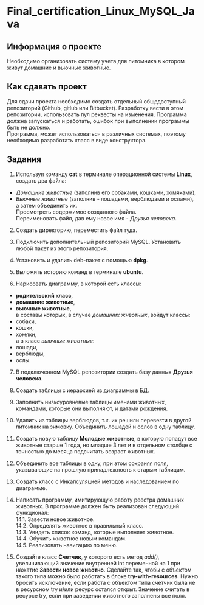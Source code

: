 # Final_certification_Linux_MySQL_Java

## Информация о проекте
Необходимо организовать систему учета для питомника в котором живут домашние и вьючные животные.

## Как сдавать проект
Для сдачи проекта необходимо создать отдельный общедоступный репозиторий (Github, gitlub или Bitbucket). Разработку вести в этом репозитории, использовать пул реквесты на изменения. Программа должна запускаться и работать, ошибок при выполнении программы быть не должно. <br>
Программа, может использоваться в различных системах, поэтому необходимо разработать класс в виде конструктора.

## Задания

1. Используя команду **cat** в терминале операционной системы **Linux**, создать два файла: 
* *Домашние животные* (заполнив его собаками, кошками, хомяками),
* *Вьючные животные* (заполнив - лошадьми, верблюдами и ослами), <br> 
а затем объединить их. <br>
Просмотреть содержимое созданного файла. <br>
Переименовать файл, дав ему новое имя - *Друзья человека*.

2.  Создать директорию, переместить файл туда.

3.  Подключить дополнительный репозиторий MySQL. Установить любой пакет
из этого репозитория.

4.  Установить и удалить deb-пакет с помощью **dpkg**.

5. Выложить историю команд в терминале **ubuntu**.

6. Нарисовать диаграмму, в которой есть классы: 
* **родительский класс**, 
* **домашние животные**,
* **вьючные животные**, <br>
в составы которых, в случае *домашних животных*, войдут классы: 
* собаки, 
* кошки, 
* хомяки, <br> 
а в класс *вьючные животные*: 
* лошади, 
* верблюды,
* ослы.

7. В подключенном MySQL репозитории создать базу данных **Друзья человека**.

8. Создать таблицы с иерархией из диаграммы в БД.

9. Заполнить низкоуровневые таблицы именами животных, командами, которые они выполняют, и датами рождения.

10. Удалить из таблицы верблюдов, т.к. их решили перевезти в другой питомник на зимовку. Объединить лошадей и ослов в одну таблицу.

11. Создать новую таблицу **Молодые животные**, в которую попадут все
животные старше 1 года, но младше 3 лет и в отдельном столбце с точностью
до месяца подсчитать возраст животных.

12.  Объединить все таблицы в одну, при этом сохраняя поля, указывающие на прошлую принадлежность к старым таблицам.

13. Создать класс с Инкапсуляцией методов и наследованием по диаграмме.

14.  Написать программу, имитирующую работу реестра домашних животных.
В программе должен быть реализован следующий функционал: <br>
14.1.  Завести новое животное. <br>
14.2.  Определять животное в правильный класс. <br>
14.3.  Увидеть список команд, которые выполняет животное. <br>
14.4.  Обучить животное новым командам. <br>
14.5.  Реализовать навигацию по меню.

15. Создайте класс **Счетчик**, у которого есть метод *add()*, увеличивающий значение внутренней int переменной на 1 при нажатие **Завести новое животно**. Сделайте так, чтобы с объектом такого типа можно было работать в блоке **try-with-resources**. Нужно бросить исключение, если работа с объектом типа счетчик была не в ресурсном try и/или ресурс остался открыт. Значение
считать в ресурсе try, если при заведении животного заполнены все поля.




